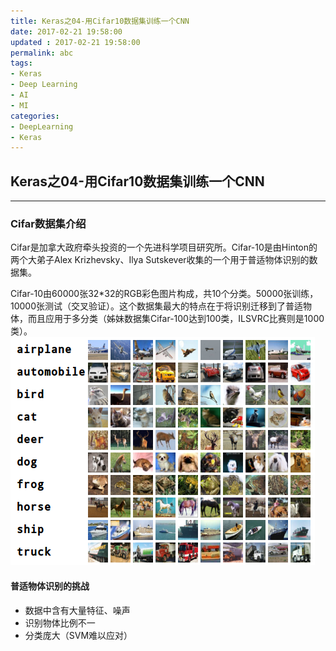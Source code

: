 ```yaml
---
title: Keras之04-用Cifar10数据集训练一个CNN
date: 2017-02-21 19:58:00
updated	: 2017-02-21 19:58:00
permalink: abc
tags:
- Keras
- Deep Learning
- AI
- MI
categories:
- DeepLearning
- Keras
---
```


## Keras之04-用Cifar10数据集训练一个CNN
----

### Cifar数据集介绍
Cifar是加拿大政府牵头投资的一个先进科学项目研究所。Cifar-10是由Hinton的两个大弟子Alex Krizhevsky、Ilya Sutskever收集的一个用于普适物体识别的数据集。

Cifar-10由60000张32*32的RGB彩色图片构成，共10个分类。50000张训练，10000张测试（交叉验证）。这个数据集最大的特点在于将识别迁移到了普适物体，而且应用于多分类（姊妹数据集Cifar-100达到100类，ILSVRC比赛则是1000类）。
![image](../../../image/A0501/Cifar-dataset.png)

#### 普适物体识别的挑战
+ 数据中含有大量特征、噪声
+ 识别物体比例不一
+ 分类庞大（SVM难以应对）
